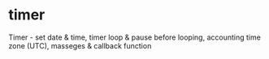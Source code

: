 # timer
Timer -  set date &amp; time, timer loop &amp; pause before looping, accounting time zone (UTC), masseges &amp; callback function
